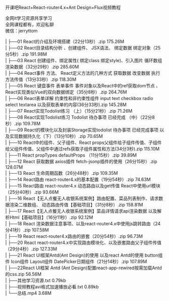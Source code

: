 开课吧React+React-router4.x+Ant Design+Flux视频教程

全网it学习资源共享学习<br>全网课程都有，欢迎私聊<br>微信：jerryttom<br>

| ├──01 React的介绍及环境搭建（22分13秒）.zip 175.26M<br> | ├──02 React目录结构分析 、创建组件、 JSX语法、 绑定数据 绑定对象（25分5秒）.zip 191.98M<br> | ├──03 React 创建组件、绑定属性( 绑定class 绑定style)、引入图片 循环数组渲染数据（32分29秒）.zip 285.60M<br> | ├──04 React事件 方法、 React定义方法的几种方式 获取数据 改变数据 执行方法传值（13分33秒）.zip 118.30M<br> | ├──05 React 键盘事件 表单事件 事件对象以及React中的ref获取dom节点 、React实现类似Vue的双向数据绑定（35分8秒）.zip 264.76M<br> | ├──06 React表单详解 约束性和非约束性组件 input text checkbox radio select textarea 以及获取表单的内容(36分33秒).zip 145.28M<br> | ├──07 React实现Todolist练习 （上）（15分21秒）.zip 71.26M<br> | ├──08 React实现Todolist练习 Todolist 待办事项 已经完成 （中）（22分8秒）.zip 109.78M<br> | ├──09 React的模块化以及封装Storage实现todolist 待办事项 已经完成事项 以及实现数据持久化（下）（13分10秒）.zip 70.65M<br> | ├──10 React中的组件、父子组件、React props父组件给子组件传值、子组件给父组件传值、父组件中通过refs获取子组件属性和方法(34分3秒).zip 115.10M<br> | ├──11 React propTypes defaultProps （11分15秒）.zip 39.89M<br> | ├──12 React 获取数据 axios插件 fetch-jsonp插件的使用（26分15秒）.zip 128.07M<br> | ├──13 React 生命周期函数（26分48秒）.zip 109.35M<br> | ├──14 React路由 react-router4.x的基本配置（19分54秒）.zip 74.63M<br> | ├──15 React路由 react-router4.x 动态路由以及get传值 React中使用url模块（25分40秒）.zip 93.66M<br> | ├──16 React【无人点餐无人收银系统案例】路由配置、菜品列表制作、请求数据渲染二维数组、 动态路由传值【基础项目】（31分8秒）.zip 158.81M<br> | ├──17 React【无人点餐无人收银系统案例】菜品详情请求api渲染数据 以及解析Html【基础项目】（16分11秒）.zip 92.12M<br> | ├──18 React 渲染数据注意事项、以及react-router4.x中使用js跳转路由（24分41秒）.zip 107.58M<br> | ├──19 React react-router4.x路由的嵌套（20分54秒）.zip 96.73M<br> | ├──20 React react-router4.x中实现路由模块化、以及嵌套路由父子组件传值（29分4秒）.zip 127.33M<br> | ├──21 React UI框架Antd(Ant Design)的使用 以及react Antd的使用 button组件 Icon组件 Layout组件 DatePicker日期组件（21分14秒）.zip 107.89M<br> | ├──22React UI框架 Antd (Ant Design)配置react-app-rewired按需加载Antd的css.zip 56.56M<br> | ├──其他学习资源.txt 0.79kb<br> | ├──视频教程avi格式加速播放必看.txt 0.89kb<br> | └──总结.mp4 3.68M